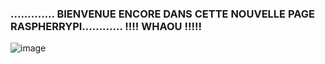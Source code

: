 ###                                     ............. BIENVENUE ENCORE DANS CETTE NOUVELLE PAGE RASPHERRYPI............     !!!!  WHAOU  !!!!!
![image](https://user-images.githubusercontent.com/97314712/202913072-4eeb774f-9405-434f-bb7a-2aba7e631f6e.png)


